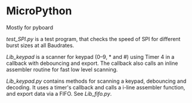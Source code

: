 # MicroPython
Mostly for pyboard

*test_SPI.py* is a test program, that checks the speed of SPI for different burst sizes at all Baudrates.

*Lib_keypad* is a scanner for keypad (0–9, * and #) using Timer 4 in a callback with debouncing and export. The callback also calls an inline assembler routine for fast low level scanning.

*Lib_keypad.py* contains methods for scanning a keypad, debouncing and decoding. It uses a timer's callback and calls a i-line assembler function, and export data via a FIFO. See *Lib_fifo.py*.